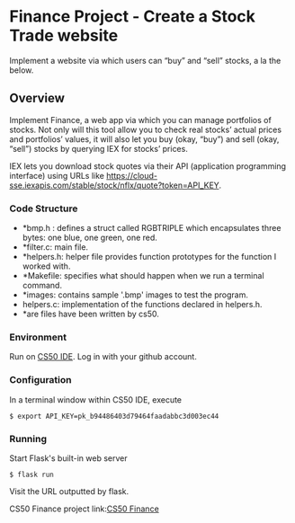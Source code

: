 # Finance Project - Create a Stock Trade website
Implement a website via which users can “buy” and “sell” stocks, a la the below.

## Overview
Implement Finance, a web app via which you can manage portfolios of stocks. Not only will this tool allow you to check real stocks’ actual prices and portfolios’ values, it will also let you buy (okay, “buy”) and sell (okay, “sell”) stocks by querying IEX for stocks’ prices.

IEX lets you download stock quotes via their API (application programming interface) using URLs like https://cloud-sse.iexapis.com/stable/stock/nflx/quote?token=API_KEY. 

### Code Structure
- *bmp.h : defines a struct called RGBTRIPLE which encapsulates three bytes: one blue, one green, one red. 
- *filter.c: main file. 
- *helpers.h: helper file provides function prototypes for the function I worked with. 
- *Makefile: specifies what should happen when we run a terminal command. 
- *images: contains sample '.bmp' images to test the program.
- helpers.c: implementation of the functions declared in helpers.h.
- *are files have been written by cs50.

### Environment
Run on [CS50 IDE](https://ide.cs50.io/).
Log in with your github account.

### Configuration
In a terminal window within CS50 IDE, execute
```
$ export API_KEY=pk_b94486403d79464faadabbc3d003ec44
```
### Running
Start Flask's built-in web server
```
$ flask run
```
Visit the URL outputted by flask.



CS50 Finance project link:[CS50 Finance](https://cs50.harvard.edu/x/2020/tracks/web/finance/)






